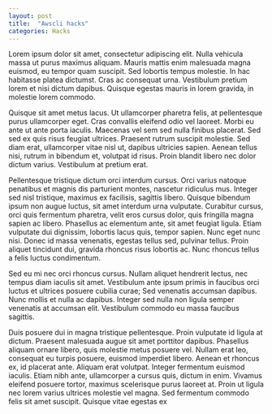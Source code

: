 ```yaml
---
layout: post
title:  "Awscli hacks"
categories: Hacks
---
```



 Lorem ipsum dolor sit amet, consectetur adipiscing elit. Nulla vehicula massa ut purus maximus aliquam. Mauris mattis enim malesuada magna euismod, eu tempor quam suscipit. Sed lobortis tempus molestie. In hac habitasse platea dictumst. Cras ac consequat urna. Vestibulum pretium lorem et nisi dictum dapibus. Quisque egestas mauris in lorem gravida, in molestie lorem commodo.

Quisque sit amet metus lacus. Ut ullamcorper pharetra felis, at pellentesque purus ullamcorper eget. Cras convallis eleifend odio vel laoreet. Morbi eu ante ut ante porta iaculis. Maecenas vel sem sed nulla finibus placerat. Sed sed ex quis risus feugiat ultrices. Praesent rutrum suscipit molestie. Sed diam erat, ullamcorper vitae nisl ut, dapibus ultricies sapien. Aenean tellus nisi, rutrum in bibendum et, volutpat id risus. Proin blandit libero nec dolor dictum varius. Vestibulum at pretium erat.

Pellentesque tristique dictum orci interdum cursus. Orci varius natoque penatibus et magnis dis parturient montes, nascetur ridiculus mus. Integer sed nisl tristique, maximus ex facilisis, sagittis libero. Quisque bibendum ipsum non augue luctus, sit amet interdum urna vulputate. Curabitur cursus, orci quis fermentum pharetra, velit eros cursus dolor, quis fringilla magna sapien ac libero. Phasellus ac elementum ante, sit amet feugiat ligula. Etiam vulputate dui dignissim, lobortis lacus quis, tempor sapien. Nunc eget nunc nisi. Donec id massa venenatis, egestas tellus sed, pulvinar tellus. Proin aliquet tincidunt dui, gravida rhoncus risus lobortis ac. Nunc rhoncus tellus a felis luctus condimentum.

Sed eu mi nec orci rhoncus cursus. Nullam aliquet hendrerit lectus, nec tempus diam iaculis sit amet. Vestibulum ante ipsum primis in faucibus orci luctus et ultrices posuere cubilia curae; Sed venenatis accumsan dapibus. Nunc mollis et nulla ac dapibus. Integer sed nulla non ligula semper venenatis at accumsan elit. Vestibulum commodo eu massa faucibus sagittis.

Duis posuere dui in magna tristique pellentesque. Proin vulputate id ligula at dictum. Praesent malesuada augue sit amet porttitor dapibus. Phasellus aliquam ornare libero, quis molestie metus posuere vel. Nullam erat leo, consequat eu turpis posuere, euismod imperdiet libero. Aenean et rhoncus ex, id placerat ante. Aliquam erat volutpat. Integer fermentum euismod iaculis. Etiam nibh ante, ullamcorper a cursus quis, dictum in enim. Vivamus eleifend posuere tortor, maximus scelerisque purus laoreet at. Proin ut ligula nec lorem varius ultrices molestie vel magna. Sed fermentum commodo felis sit amet suscipit. Quisque vitae egestas ex
